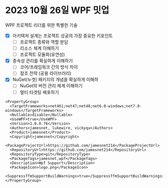 # 2023 10월 26일 WPF 밋업

WPF 프로젝트 리더를 위한 특별한 기술

- [x] 아키텍처 설계는 프로젝트 성공의 가장 중요한 키포인트
  - [ ] 프로젝트 종류와 역할 분담
  - [ ] 리소스 체계 이해하기
  - [ ] 프로젝트 모듈화(유연성)
- [x] 종속성 관리를 확실하게 이해하기
  - [ ] 코어/프레임워크 간의 방식 차이
  - [ ] 참조 전략 (공용 라이브러리)
- [x] NuGet(누겟) 패키지의 개념을 확실하게 이해하
  - [ ] NuGet의 버전 관리 체계 이해하기
  - [ ] 멀티 타겟팅 배포하기

```
<PropertyGroup>
  <TargetFrameworks>net461;net47;net48;net6.0-windows;net7.0-windows</TargetFrameworks>
  <Nullable>disable</Nullable>
  <UseWPF>true</UseWPF>
  <Version>1.0.0.78</Version>
  <Authors>jamesnet, lukewire, vickyqu</Authors>
  <Product>jamesnet</Product>
  <Copyright>jamesnet</Copyright>
  <PackageProjectUrl>https://github.com/jamesnet214</PackageProjectUrl>
  <RepositoryUrl>https://github.com/jamesnet214</RepositoryUrl>
  <RepositoryType>git</RepositoryType>
  <PackageTags>jamesnet,wpf</PackageTags>
  <Description>Wpf Support</Description>
  <PackageIcon>logo.png</PackageIcon>
  <SuppressTfmSupportBuildWarnings>true</SuppressTfmSupportBuildWarnings>
</PropertyGroup>
```
